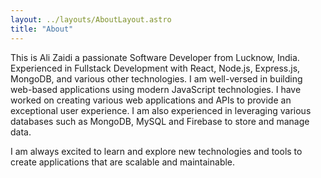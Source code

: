 ```yaml
---
layout: ../layouts/AboutLayout.astro
title: "About"
---
```


This is Ali Zaidi a passionate Software Developer from Lucknow, India. Experienced in Fullstack Development
with React, Node.js, Express.js, MongoDB, and various other technologies.
I am well-versed in building web-based applications using modern JavaScript technologies. I have
worked on creating various web applications and APIs to provide an exceptional user experience. I am
also experienced in leveraging various databases such as MongoDB, MySQL and Firebase to store and manage data.

I am always excited to learn and explore new technologies and tools to create applications that are
scalable and maintainable.

<!-- <div> -->
<!--   <img src="/assets/dev.svg" class="sm:w-1/2 mx-auto" alt="coding dev illustration"> -->
<!-- </div> -->
